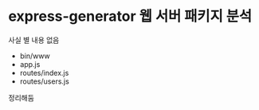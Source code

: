 # express-generator 웹 서버 패키지 분석

사실 별 내용 없음

* bin/www
* app.js
* routes/index.js
* routes/users.js

정리해둠
